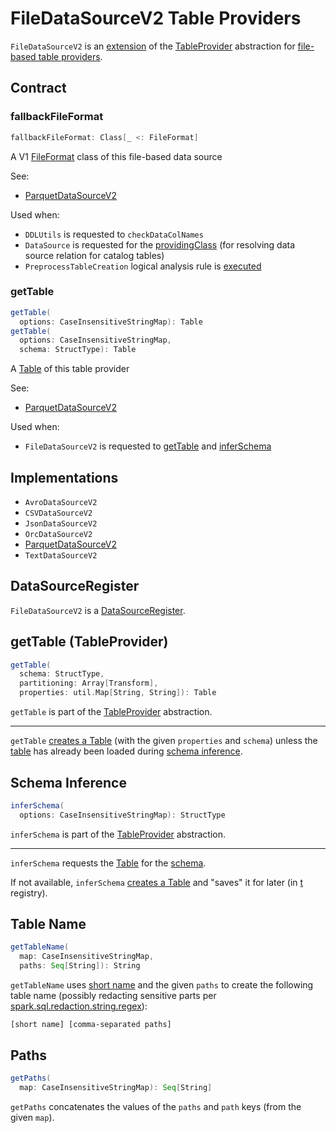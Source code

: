 # FileDataSourceV2 Table Providers

`FileDataSourceV2` is an [extension](#contract) of the [TableProvider](../connector/TableProvider.md) abstraction for [file-based table providers](#implementations).

## Contract

### <span id="fallbackFileFormat"> fallbackFileFormat

```scala
fallbackFileFormat: Class[_ <: FileFormat]
```

A V1 [FileFormat](FileFormat.md) class of this file-based data source

See:

* [ParquetDataSourceV2](parquet/ParquetDataSourceV2.md#fallbackFileFormat)

Used when:

* `DDLUtils` is requested to `checkDataColNames`
* `DataSource` is requested for the [providingClass](../DataSource.md#providingClass) (for resolving data source relation for catalog tables)
* `PreprocessTableCreation` logical analysis rule is [executed](../logical-analysis-rules/PreprocessTableCreation.md#fallBackV2ToV1)

### <span id="getTable"> getTable

```scala
getTable(
  options: CaseInsensitiveStringMap): Table
getTable(
  options: CaseInsensitiveStringMap,
  schema: StructType): Table
```

A [Table](../connector/Table.md) of this table provider

See:

* [ParquetDataSourceV2](parquet/ParquetDataSourceV2.md#getTable)

Used when:

* `FileDataSourceV2` is requested to [getTable](#getTable-TableProvider) and [inferSchema](#inferSchema)

## Implementations

* `AvroDataSourceV2`
* `CSVDataSourceV2`
* `JsonDataSourceV2`
* `OrcDataSourceV2`
* [ParquetDataSourceV2](parquet/ParquetDataSourceV2.md)
* `TextDataSourceV2`

## <span id="DataSourceRegister"> DataSourceRegister

`FileDataSourceV2` is a [DataSourceRegister](../DataSourceRegister.md).

## <span id="getTable-TableProvider"> getTable (TableProvider)

```scala
getTable(
  schema: StructType,
  partitioning: Array[Transform],
  properties: util.Map[String, String]): Table
```

`getTable` is part of the [TableProvider](../connector/TableProvider.md#getTable) abstraction.

---

`getTable` [creates a Table](#getTable) (with the given `properties` and `schema`) unless the [table](#t) has already been loaded during [schema inference](#inferSchema).

## <span id="inferSchema"> Schema Inference

```scala
inferSchema(
  options: CaseInsensitiveStringMap): StructType
```

`inferSchema` is part of the [TableProvider](../connector/TableProvider.md#inferSchema) abstraction.

---

`inferSchema` requests the [Table](#t) for the [schema](../connector/Table.md#schema).

If not available, `inferSchema` [creates a Table](#getTable) and "saves" it for later (in [t](#t) registry).

## <span id="getTableName"> Table Name

```scala
getTableName(
  map: CaseInsensitiveStringMap,
  paths: Seq[String]): String
```

`getTableName` uses [short name](../DataSourceRegister.md#shortName) and the given `paths` to create the following table name (possibly redacting sensitive parts per [spark.sql.redaction.string.regex](../configuration-properties.md#spark.sql.redaction.string.regex)):

```text
[short name] [comma-separated paths]
```

## <span id="getPaths"> Paths

```scala
getPaths(
  map: CaseInsensitiveStringMap): Seq[String]
```

`getPaths` concatenates the values of the `paths` and `path` keys (from the given `map`).
